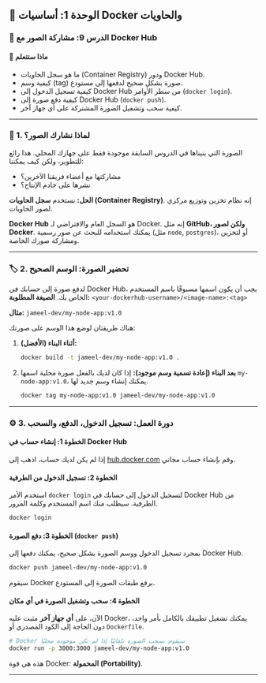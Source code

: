 ## 🐳 الوحدة 1: أساسيات Docker والحاويات

### 📘 الدرس 9: مشاركة الصور مع Docker Hub

#### 🧠 **ماذا ستتعلم**
* ما هو سجل الحاويات (Container Registry) ودور Docker Hub.
* كيفية وسم (tag) صورة بشكل صحيح لدفعها إلى مستودع.
* كيفية تسجيل الدخول إلى Docker Hub من سطر الأوامر (`docker login`).
* كيفية دفع صورة إلى Docker Hub (`docker push`).
* كيفية سحب وتشغيل الصورة المشتركة على أي جهاز آخر.

---
### 🤔 1. لماذا نشارك الصور؟
الصورة التي بنيناها في الدروس السابقة موجودة فقط على جهازك المحلي. هذا رائع للتطوير، ولكن كيف يمكننا:
* مشاركتها مع أعضاء فريقنا الآخرين؟
* نشرها على خادم الإنتاج؟

**الحل:** نستخدم **سجل الحاويات (Container Registry)**. إنه نظام تخزين وتوزيع مركزي لصور الحاويات.

**Docker Hub** هو السجل العام والافتراضي لـ Docker. إنه مثل **GitHub، ولكن لصور Docker**. يمكنك استخدامه للبحث عن صور رسمية (مثل `node`, `postgres`)، أو لتخزين ومشاركة صورك الخاصة.

---
### 🏷️ 2. تحضير الصورة: الوسم الصحيح
لدفع صورة إلى حسابك في Docker Hub، يجب أن يكون اسمها مسبوقًا باسم المستخدم الخاص بك.
**الصيغة المطلوبة:** `<your-dockerhub-username>/<image-name>:<tag>`

**مثال:** `jameel-dev/my-node-app:v1.0`

هناك طريقتان لوضع هذا الوسم على صورتك:

1.  **أثناء البناء (الأفضل):**
    ```bash
    docker build -t jameel-dev/my-node-app:v1.0 .
    ```
2.  **بعد البناء (إعادة تسمية وسم موجود):**
    إذا كان لديك بالفعل صورة محلية اسمها `my-node-app:v1.0`، يمكنك إنشاء وسم جديد لها.
    ```bash
    docker tag my-node-app:v1.0 jameel-dev/my-node-app:v1.0
    ```

---
### ⚙️ 3. دورة العمل: تسجيل الدخول، الدفع، والسحب

#### **الخطوة 1: إنشاء حساب في Docker Hub**
إذا لم يكن لديك حساب، اذهب إلى [hub.docker.com](https://hub.docker.com) وقم بإنشاء حساب مجاني.

#### **الخطوة 2: تسجيل الدخول من الطرفية**
استخدم الأمر `docker login` لتسجيل الدخول إلى حسابك في Docker Hub من الطرفية. سيطلب منك اسم المستخدم وكلمة المرور.
```bash
docker login
```

#### **الخطوة 3: دفع الصورة (`docker push`)**
بمجرد تسجيل الدخول ووسم الصورة بشكل صحيح، يمكنك دفعها إلى Docker Hub.
```bash
docker push jameel-dev/my-node-app:v1.0
```
سيقوم Docker برفع طبقات الصورة إلى المستودع.

#### **الخطوة 4: سحب وتشغيل الصورة في أي مكان**
الآن، على **أي جهاز آخر** مثبت عليه Docker، يمكنك تشغيل تطبيقك بالكامل بأمر واحد، دون الحاجة إلى الكود المصدري أو `Dockerfile`.
```bash
# Docker سيقوم بسحب الصورة تلقائيًا إذا لم تكن موجودة محليًا
docker run -p 3000:3000 jameel-dev/my-node-app:v1.0
```
هذه هي قوة Docker: **المحمولة (Portability)**.

---
